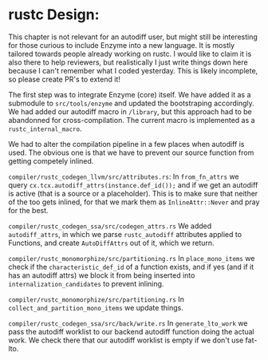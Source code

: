 # rustc Design:
This chapter is not relevant for an autodiff user, but might still be interesting for those curious to include Enzyme into a new language. It is mostly tailored towards people already working on rustc. I would like to claim it is also there to help reviewers, but realistically I just write things down here because I can't remember what I coded yesterday. This is likely incomplete, so please create PR's to extend it! 

The first step was to integrate Enzyme (core) itself. We have added it as a submodule to `src/tools/enzyme` and updated the bootstraping accordingly. 
We had added our autodiff macro in `/library`, but this approach had to be abandonned for cross-compilation. The current macro is implemented as a `rustc_internal_macro`.

We had to alter the compilation pipeline in a few places when autodiff is used.
The obvious one is that we have to prevent our source function from getting competely inlined. 


`compiler/rustc_codegen_llvm/src/attributes.rs`: 
In `from_fn_attrs` we query `cx.tcx.autodiff_attrs(instance.def_id());`
and if we get an autodiff is active (that is a source or a placeholder). 
This is to make sure that neither of the too gets inlined, for that we mark them as `InlineAttr::Never` and pray for the best.

`compiler/rustc_codegen_ssa/src/codegen_attrs.rs`
We added `autodiff_attrs`, in which we parse `rustc_autodiff` attributes applied to Functions, and create `AutoDiffAttrs` out of it, which we return.

`compiler/rustc_monomorphize/src/partitioning.rs`
In `place_mono_items` we check if the `characteristic_def_id` of a function exists, and if yes (and if it has an autodiff attrs) we block it from being inserted into `internalization_candidates` to prevent inlining.

`compiler/rustc_monomorphize/src/partitioning.rs`
In `collect_and_partition_mono_items` we update things.

`compiler/rustc_codegen_ssa/src/back/write.rs`
In `generate_lto_work` we pass the autodiff worklist to our backend autodiff function doing the actual work. We check there that our autodiff worklist is empty if we don't use fat-lto.



